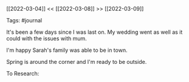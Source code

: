 [[2022-03-04]]  <<  [[2022-03-08]]  >>  [[2022-03-09]]

Tags: #journal 

It's been a few days since I was last on. My wedding went as well as it could with the issues with mum.

I'm happy Sarah's family was able to be in town. 

Spring is around the corner and I'm ready to be outside.



To Research: